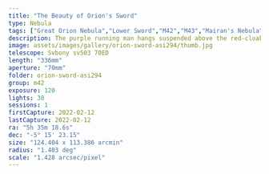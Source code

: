 ```yaml
---
title: "The Beauty of Orion's Sword"
type: Nebula
tags: ["Great Orion Nebula","Lower Sword","M42","M43","Mairan's Nebula","NGC1973","NGC1975","NGC1976","NGC1977","NGC1980","NGC1981","NGC1982","Orion Nebula","the Running Man Nebula","The star 42Ori","The star 45Ori","The star θ1Ori","The star θ2Ori","The star ιOri","Upper Sword"]
description: The purple running man hangs suspended above the red-cloaked Great Orion Nebulae. M42, M43, and NGC1977 together in the same frame!
image: assets/images/gallery/orion-sword-asi294/thumb.jpg
telescope: Svbony sv503 70ED
length: "336mm"
aperture: "70mm"
folder: orion-sword-asi294
group: m42
exposure: 120
lights: 30
sessions: 1
firstCapture: 2022-02-12 
lastCapture: 2022-02-12
ra: "5h 35m 18.6s"
dec: "-5° 15' 23.15"
size: "124.404 x 113.386 arcmin"
radius: "1.403 deg"
scale: "1.428 arcsec/pixel"
---
```

